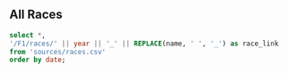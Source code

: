 ## All Races

```sql all_races
select *,
'/F1/races/' || year || '_' || REPLACE(name, ' ', '_') as race_link
from 'sources/races.csv'
order by date;
```

<DataTable data="{all_races}" search="true" link=race_link rows=20>
    <Column id="name" title="Name" />
    <Column id="date" title="Date" />
    <Column id="url" title="Wikipedia" contentType="link" openInNewTab="true" />
</DataTable>



